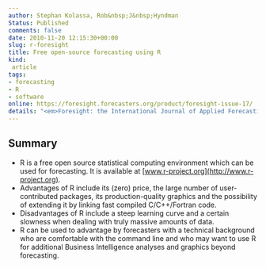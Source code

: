 ```yaml
---
author: Stephan Kolassa, Rob&nbsp;J&nbsp;Hyndman
Status: Published
comments: false
date: 2010-11-20 12:15:30+00:00
slug: r-foresight
title: Free open-source forecasting using R
kind:
 article
tags:
- forecasting
- R
- software
online: https://foresight.forecasters.org/product/foresight-issue-17/
details: "<em>Foresight: the International Journal of Applied Forecasting</em> <b>17</b>, 19-24"
---
```


## Summary

 * R is a free open source statistical computing environment which can be used for forecasting. It is available at [www.r-project.org](http://www.r-project.org).
 * Advantages of R include its (zero) price, the large number of user-contributed packages, its production-quality graphics and the possibility of extending it by linking fast compiled C/C++/Fortran code.
 * Disadvantages of R include a steep learning curve and a certain slowness when dealing with truly massive amounts of data.
 * R can be used to advantage by forecasters with a technical background who are comfortable with the command line and who may want to use R for additional Business Intelligence analyses and graphics beyond forecasting.
